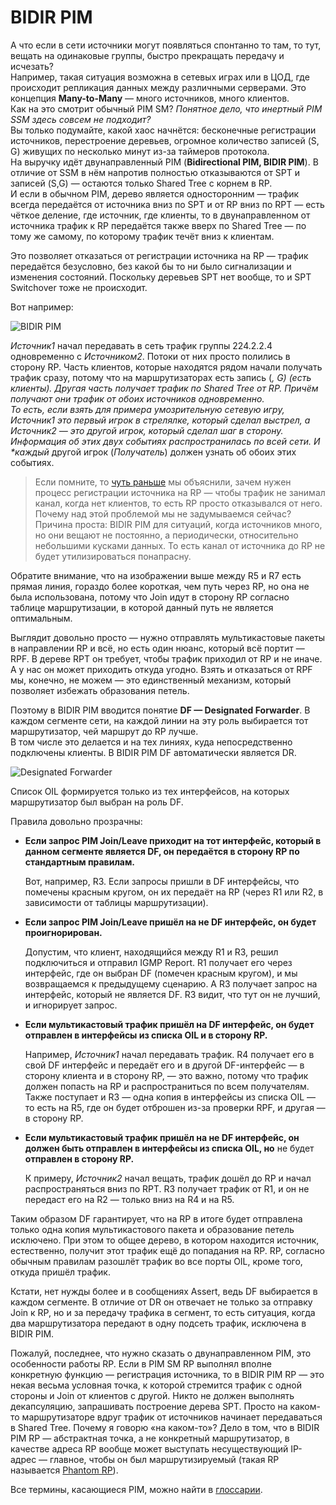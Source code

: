 # BIDIR PIM

А что если в сети источники могут появляться спонтанно то там, то тут, вещать на одинаковые группы, быстро прекращать передачу и исчезать?  
Например, такая ситуация возможна в сетевых играх или в ЦОД, где происходит репликация данных между различными серверами. Это концепция **Many-to-Many** — много источников, много клиентов.  
Как на это смотрит обычный PIM SM? _Понятное дело, что инертный PIM SSM здесь совсем не подходит?_  
Вы только подумайте, какой хаос начнётся: бесконечные регистрации источников, перестроение деревьев, огромное количество записей \(S, G\) живущих по несколько минут из-за таймеров протокола.  
На выручку идёт двунаправленный PIM \(**Bidirectional PIM, BIDIR PIM**\). В отличие от SSM в нём напротив полностью отказываются от SPT и записей \(S,G\) — остаются только Shared Tree с корнем в RP.  
И если в обычном PIM, дерево является односторонним — трафик всегда передаётся от источника вниз по SPT и от RP вниз по RPT — есть чёткое деление, где источник, где клиенты, то в двунаправленном от источника трафик к RP передаётся также вверх по Shared Tree — по тому же самому, по которому трафик течёт вниз к клиентам.

Это позволяет отказаться от регистрации источника на RP — трафик передаётся безусловно, без какой бы то ни было сигнализации и изменения состояний. Поскольку деревьев SPT нет вообще, то и SPT Switchover тоже не происходит.

Вот например:

![BIDIR PIM](https://dan4i4ek.info/src/0_dd500_450e22c9_XXL.png)

_Источник1_ начал передавать в сеть трафик группы 224.2.2.4 одновременно с _Источником2_. Потоки от них просто полились в сторону RP. Часть клиентов, которые находятся рядом начали получать трафик сразу, потому что на маршрутизаторах есть запись \(_, G\) \(есть клиенты\). Другая часть получает трафик по Shared Tree от RP. Причём получают они трафик от обоих источников одновременно.  
То есть, если взять для примера умозрительную сетевую игру, Источник1 это первый игрок в стрелялке, который сделал выстрел, а Источник2 — это другой игрок, который сделал шаг в сторону. Информация об этих двух событиях распространилась по всей сети. И \*каждый_ другой игрок \(_Получатель_\) должен узнать об обоих этих событиях.

> Если помните, то [чуть раньше](https://github.com/eucariot/SDSM/tree/3980ebc949c706312c92a0770d22501121795c27/9.-multicast/9.-multicast.md#PIM_Register) мы объяснили, зачем нужен процесс регистрации источника на RP — чтобы трафик не занимал канал, когда нет клиентов, то есть RP просто отказывался от него. Почему над этой проблемой мы не задумываемся сейчас? Причина проста: BIDIR PIM для ситуаций, когда источников много, но они вещают не постоянно, а периодически, относительно небольшими кусками данных. То есть канал от источника до RP не будет утилизироваться понапрасну.

Обратите внимание, что на изображении выше между R5 и R7 есть прямая линия, гораздо более короткая, чем путь через RP, но она не была использована, потому что Join идут в сторону RP согласно таблице маршрутизации, в которой данный путь не является оптимальным.

Выглядит довольно просто — нужно отправлять мультикастовые пакеты в направлении RP и всё, но есть один нюанс, который всё портит — RPF. В дереве RPT он требует, чтобы трафик приходил от RP и не иначе. А у нас он может приходить откуда угодно. Взять и отказаться от RPF мы, конечно, не можем — это единственный механизм, который позволяет избежать образования петель.

Поэтому в BIDIR PIM вводится понятие **DF — Designated Forwarder**. В каждом сегменте сети, на каждой линии на эту роль выбирается тот маршрутизатор, чей маршрут до RP лучше.  
В том числе это делается и на тех линиях, куда непосредственно подключены клиенты. В BIDIR PIM DF автоматически является DR.

![Designated Forwarder](https://dan4i4ek.info/src/0_de2c2_bb121369_XXL.png)

Список OIL формируется только из тех интерфейсов, на которых маршрутизатор был выбран на роль DF.

Правила довольно прозрачны:

* **Если запрос PIM Join/Leave приходит на тот интерфейс, который в данном сегменте является DF, он передаётся в сторону RP по стандартным правилам.**

  Вот, например, R3. Если запросы пришли в DF интерфейсы, что помечены красным кругом, он их передаёт на RP \(через R1 или R2, в зависимости от таблицы маршрутизации\).

* **Если запрос PIM Join/Leave пришёл на не DF интерфейс, он будет проигнорирован.**

  Допустим, что клиент, находящийся между R1 и R3, решил подключиться и отправил IGMP Report. R1 получает его через интерфейс, где он выбран DF \(помечен красным кругом\), и мы возвращаемся к предыдущему сценарию. А R3 получает запрос на интерфейс, который не является DF. R3 видит, что тут он не лучший, и игнорирует запрос.

* **Если мультикастовый трафик пришёл на DF интерфейс, он будет отправлен в интерфейсы из списка OIL и в сторону RP.**

  Например, _Источник1_ начал передавать трафик. R4 получает его в свой DF интерфейс и передаёт его и в другой DF-интерфейс — в сторону клиента и в сторону RP, — это важно, потому что трафик должен попасть на RP и распространиться по всем получателям. Также поступает и R3 — одна копия в интерфейсы из списка OIL — то есть на R5, где он будет отброшен из-за проверки RPF, и другая — в сторону RP.

* **Если мультикастовый трафик пришёл на не DF интерфейс, он должен быть отправлен в интерфейсы из списка OIL, но** не будет **отправлен в сторону RP.**

  К примеру, _Источник2_ начал вещать, трафик дошёл до RP и начал распространяться вниз по RPT. R3 получает трафик от R1, и он не передаст его на R2 — только вниз на R4 и на R5.

Таким образом DF гарантирует, что на RP в итоге будет отправлена только одна копия мультикастового пакета и образование петель исключено. При этом то общее дерево, в котором находится источник, естественно, получит этот трафик ещё до попадания на RP. RP, согласно обычным правилам разошлёт трафик во все порты OIL, кроме того, откуда пришёл трафик.

Кстати, нет нужды более и в сообщениях Assert, ведь DF выбирается в каждом сегменте. В отличие от DR он отвечает не только за отправку Join к RP, но и за передачу трафика в сегмент, то есть ситуация, когда два маршрутизатора передают в одну подсеть трафик, исключена в BIDIR PIM.

Пожалуй, последнее, что нужно сказать о двунаправленном PIM, это особенности работы RP. Если в PIM SM RP выполнял вполне конкретную функцию — регистрация источника, то в BIDIR PIM RP — это некая весьма условная точка, к которой стремится трафик с одной стороны и Join от клиентов с другой. Никто не должен выполнять декапсуляцию, запрашивать построение дерева SPT. Просто на каком-то маршрутизаторе вдруг трафик от источников начинает передаваться в Shared Tree. Почему я говорю «на каком-то»? Дело в том, что в BIDIR PIM RP — абстрактная точка, а не конкретный маршрутизатор, в качестве адреса RP вообще может выступать несуществующий IP-адрес — главное, чтобы он был маршрутизируемый \(такая RP называется [Phantom RP](http://lookmeup.linkmeup.ru/#term346)\).

Все термины, касающиеся PIM, можно найти в [глоссарии](http://lookmeup.linkmeup.ru/#term293).

